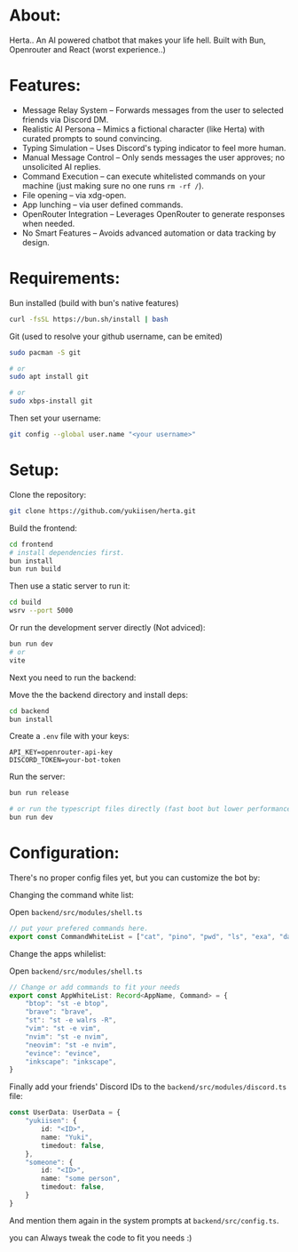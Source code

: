 # About:
Herta.. An AI powered chatbot that makes your life hell.
Built with Bun, Openrouter and React (worst experience..)

# Features:
- Message Relay System – Forwards messages from the user to selected friends via Discord DM.
- Realistic AI Persona – Mimics a fictional character (like Herta) with curated prompts to sound convincing.
- Typing Simulation – Uses Discord's typing indicator to feel more human.
- Manual Message Control – Only sends messages the user approves; no unsolicited AI replies.
- Command Execution – can execute whitelisted commands on your machine (just making sure no one runs `rm -rf /`).
- File opening – via xdg-open.
- App lunching – via user defined commands.
- OpenRouter Integration – Leverages OpenRouter to generate responses when needed.
- No Smart Features – Avoids advanced automation or data tracking by design.

# Requirements:
Bun installed (build with bun's native features)
```sh
curl -fsSL https://bun.sh/install | bash
```

Git (used to resolve your github username, can be emited)
```sh
sudo pacman -S git

# or
sudo apt install git

# or 
sudo xbps-install git
```

Then set your username:
```sh
git config --global user.name "<your username>"
```

# Setup:
Clone the repository:
```sh
git clone https://github.com/yukiisen/herta.git
```

Build the frontend:
```sh
cd frontend
# install dependencies first.
bun install
bun run build
```

Then use a static server to run it:
```sh
cd build
wsrv --port 5000
```

Or run the development server directly (Not adviced):
```sh
bun run dev
# or
vite
```

Next you need to run the backend:

Move the the backend directory and install deps:
```sh
cd backend
bun install
```

Create a `.env` file with your keys:
```env
API_KEY=openrouter-api-key
DISCORD_TOKEN=your-bot-token
```

Run the server:
```sh
bun run release

# or run the typescript files directly (fast boot but lower performance)
bun run dev
```


# Configuration:
There's no proper config files yet, but you can customize the bot by:

Changing the command white list:

Open `backend/src/modules/shell.ts`
```typescript
// put your prefered commands here.
export const CommandWhiteList = ["cat", "pino", "pwd", "ls", "exa", "date", "whoami", "ps", "xclip"]; 
```

Change the apps whilelist:

Open `backend/src/modules/shell.ts`
```typescript
// Change or add commands to fit your needs
export const AppWhiteList: Record<AppName, Command> = {
    "btop": "st -e btop",
    "brave": "brave",
    "st": "st -e walrs -R",
    "vim": "st -e vim",
    "nvim": "st -e nvim",
    "neovim": "st -e nvim",
    "evince": "evince",
    "inkscape": "inkscape",
}
```


Finally add your friends' Discord IDs to the `backend/src/modules/discord.ts` file:
```typescript
const UserData: UserData = {
    "yukiisen": {
        id: "<ID>",
        name: "Yuki",
        timedout: false,
    },
    "someone": {
        id: "<ID>",
        name: "some person",
        timedout: false,
    }
}
```

And mention them again in the system prompts at `backend/src/config.ts`.


you can Always tweak the code to fit you needs :)
